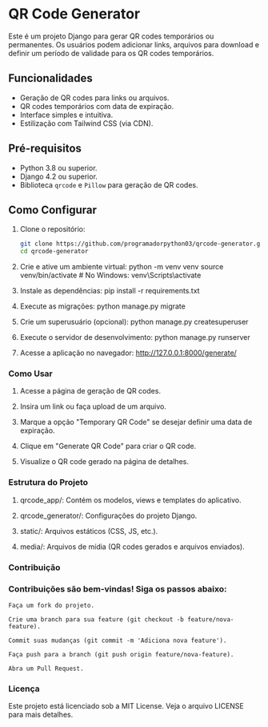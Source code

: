 # QR Code Generator

Este é um projeto Django para gerar QR codes temporários ou permanentes. Os usuários podem adicionar links, arquivos para download e definir um período de validade para os QR codes temporários.

## Funcionalidades

- Geração de QR codes para links ou arquivos.
- QR codes temporários com data de expiração.
- Interface simples e intuitiva.
- Estilização com Tailwind CSS (via CDN).

## Pré-requisitos

- Python 3.8 ou superior.
- Django 4.2 ou superior.
- Biblioteca `qrcode` e `Pillow` para geração de QR codes.

## Como Configurar

1. Clone o repositório:
   ```bash
   git clone https://github.com/programadorpython03/qrcode-generator.git
   cd qrcode-generator

2. Crie e ative um ambiente virtual:
  python -m venv venv
  source venv/bin/activate  # No Windows: venv\Scripts\activate

3. Instale as dependências:
  pip install -r requirements.txt

4. Execute as migrações:
  python manage.py migrate

5. Crie um superusuário (opcional):
  python manage.py createsuperuser

6. Execute o servidor de desenvolvimento:
  python manage.py runserver

7. Acesse a aplicação no navegador:
  http://127.0.0.1:8000/generate/

### Como Usar

  1. Acesse a página de geração de QR codes.

  2. Insira um link ou faça upload de um arquivo.

  3. Marque a opção "Temporary QR Code" se desejar definir uma data de expiração.

  4. Clique em "Generate QR Code" para criar o QR code.

  5. Visualize o QR code gerado na página de detalhes.

### Estrutura do Projeto

  1. qrcode_app/: Contém os modelos, views e templates do aplicativo.

  2. qrcode_generator/: Configurações do projeto Django.

  3. static/: Arquivos estáticos (CSS, JS, etc.).

  4. media/: Arquivos de mídia (QR codes gerados e arquivos enviados).

### Contribuição

### Contribuições são bem-vindas! Siga os passos abaixo:

    Faça um fork do projeto.

    Crie uma branch para sua feature (git checkout -b feature/nova-feature).

    Commit suas mudanças (git commit -m 'Adiciona nova feature').

    Faça push para a branch (git push origin feature/nova-feature).

    Abra um Pull Request.

### Licença

Este projeto está licenciado sob a MIT License. Veja o arquivo LICENSE para mais detalhes.